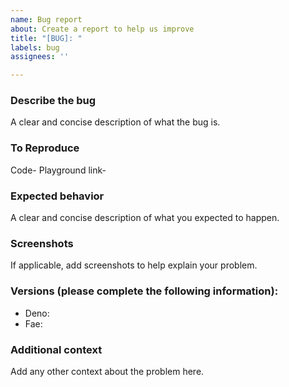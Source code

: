 ```yaml
---
name: Bug report
about: Create a report to help us improve
title: "[BUG]: "
labels: bug
assignees: ''

---
```


### Describe the bug
A clear and concise description of what the bug is.

### To Reproduce
Code-
Playground link-

### Expected behavior
A clear and concise description of what you expected to happen.

### Screenshots
If applicable, add screenshots to help explain your problem.

### Versions (please complete the following information):

- Deno:
- Fae:

### Additional context
Add any other context about the problem here.
